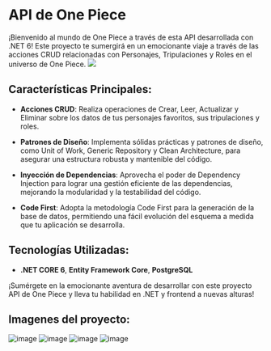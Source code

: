 # API de One Piece

¡Bienvenido al mundo de One Piece a través de esta API desarrollada con .NET 6! Este proyecto te sumergirá en un emocionante viaje a través de las acciones CRUD relacionadas con Personajes, Tripulaciones y Roles en el universo de One Piece.
<img src='https://i.pinimg.com/564x/bd/23/eb/bd23eb0b41dac4248d7e1f2efdca7a4c.jpg'/>

## Características Principales:

- **Acciones CRUD**: Realiza operaciones de Crear, Leer, Actualizar y Eliminar sobre los datos de tus personajes favoritos, sus tripulaciones y roles.
  
- **Patrones de Diseño**: Implementa sólidas prácticas y patrones de diseño, como Unit of Work, Generic Repository y Clean Architecture, para asegurar una estructura robusta y mantenible del código.

- **Inyección de Dependencias**: Aprovecha el poder de Dependency Injection para lograr una gestión eficiente de las dependencias, mejorando la modularidad y la testabilidad del código.

- **Code First**: Adopta la metodología Code First para la generación de la base de datos, permitiendo una fácil evolución del esquema a medida que tu aplicación se desarrolla.

## Tecnologías Utilizadas:

- **.NET CORE 6**, **Entity Framework Core**, **PostgreSQL**

¡Sumérgete en la emocionante aventura de desarrollar con este proyecto API de One Piece y lleva tu habilidad en .NET y frontend a nuevas alturas!

## Imagenes del proyecto:
![image](https://github.com/dducken/OnePiece_API/assets/64493715/36f51a80-3464-401a-a074-d88912836dfb)
![image](https://github.com/dducken/OnePiece_API/assets/64493715/53e5302d-b743-4c3f-87d1-01a420739902)
![image](https://github.com/dducken/OnePiece_API/assets/64493715/26d9fa9c-1db4-4467-bc04-6182cbcff8b0)
![image](https://github.com/dducken/OnePiece_API/assets/64493715/3aa751c0-aca1-49bc-8f6e-1e0c13a0b295)



